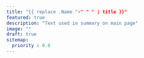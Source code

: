 ```yaml
---
title: "{{ replace .Name "-" " " | title }}"
featured: true
description: "Text used in summary on main page"
image: ""
draft: true
sitemap:
  priority : 0.8
---
```

